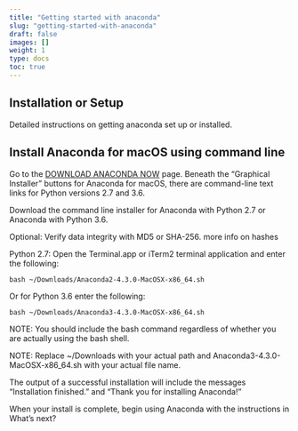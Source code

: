 ```yaml
---
title: "Getting started with anaconda"
slug: "getting-started-with-anaconda"
draft: false
images: []
weight: 1
type: docs
toc: true
---
```


## Installation or Setup
Detailed instructions on getting anaconda set up or installed.

## Install Anaconda for macOS using command line
Go to the [DOWNLOAD ANACONDA NOW][1] page. Beneath the “Graphical Installer” buttons for Anaconda for macOS, there are command-line text links for Python versions 2.7 and 3.6.

Download the command line installer for Anaconda with Python 2.7 or Anaconda with Python 3.6.

Optional: Verify data integrity with MD5 or SHA-256. more info on hashes

Python 2.7: Open the Terminal.app or iTerm2 terminal application and enter the following:

    bash ~/Downloads/Anaconda2-4.3.0-MacOSX-x86_64.sh

Or for Python 3.6 enter the following:

    bash ~/Downloads/Anaconda3-4.3.0-MacOSX-x86_64.sh

NOTE: You should include the bash command regardless of whether you are actually using the bash shell.

NOTE: Replace ~/Downloads with your actual path and Anaconda3-4.3.0-MacOSX-x86_64.sh with your actual file name.

The output of a successful installation will include the messages “Installation finished.” and “Thank you for installing Anaconda!”

When your install is complete, begin using Anaconda with the instructions in What’s next?


  [1]: https://www.continuum.io/downloads

